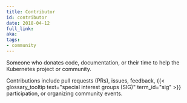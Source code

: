 ```yaml
---
title: Contributor
id: contributor
date: 2018-04-12
full_link: 
aka: 
tags:
- community 
---
```

 Someone who donates code, documentation, or their time to help the Kubernetes project or community.

<!--more--> 

Contributions include pull requests (PRs), issues, feedback, {{< glossary_tooltip text="special interest groups (SIG)" term_id="sig" >}} participation, or organizing community events.

